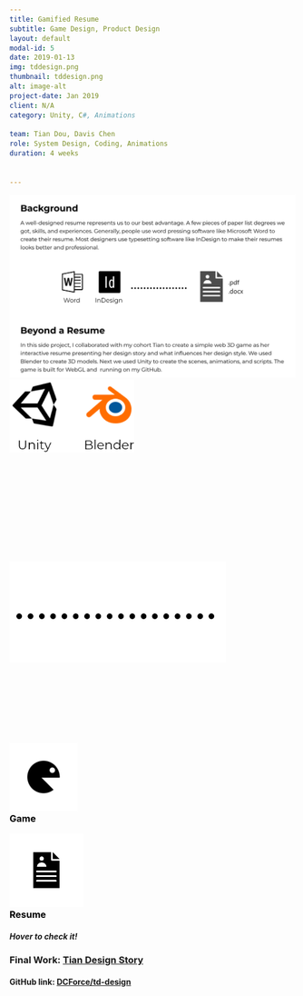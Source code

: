 ```yaml
---
title: Gamified Resume
subtitle: Game Design, Product Design
layout: default
modal-id: 5
date: 2019-01-13
img: tddesign.png
thumbnail: tddesign.png
alt: image-alt
project-date: Jan 2019
client: N/A
category: Unity, C#, Animations

team: Tian Dou, Davis Chen
role: System Design, Coding, Animations
duration: 4 weeks


---
```

<div class="container">
<div class="row">
    <span >
        <img class="img-responsive center-block" style="width: 80vw;" src="img/portfolio/TDDesign-XD-1.png" alt="Background">
    </span>
</div> <!-- row XD-1 -->
<div class="row">
    <div class="col-sm-5" style="height: 320px;">
        <div class="vertical-align-center">
            <img class="img-responsive center-block" src="img/portfolio/group-47.png" style="width: 220px;" alt="Unity and Blender">
        </div>
    </div> <!-- Game as Resume -->
    <div class="col-sm-2" style="height: 320px;">
        <div class="vertical-align-center">
            <img class="img-responsive center-block" src="img/portfolio/group-48.png" alt="‧‧‧‧‧‧‧">
        </div>
    </div>
    <div class="col-sm-5" >
        <div class="flip-container" ontouchstart="this.classList.toggle('hover');">
            <div class="flipper">
                <div class="front">
                    <!-- front content -->
                    <div>
                        <img src="img/portfolio/game-1.png" width="120vw" height="120vh" style="margin-bottom: 0px;">
                        <h3 style="color: black; margin-top: 0px;">Game</h3>
                    </div>
                </div>
                <div class="back">
                    <!-- back content -->
                    <div>
                        <img src="img/portfolio/resume-1.png" width="130vw" height="130vh" style="margin-bottom: 0px;">
                        <h3 style="color: black; margin-top: 0px;">Resume</h3>
                    </div>    
                </div>
            </div>
        </div>
        <h5 class="service-heading">Hover to check it!</h5>
    </div> <!-- the card -->
</div> <!-- row card and content-->
<div class="row">
    <h3 class="service-heading">Final Work: <a href="https://dcforce.github.io/td-design/tian-design-story/" target="_blank">Tian Design Story</a></h3>
    <h4 class="service-heading">GitHub link: <a href="https://github.com/DCForce/td-design" target="_blank">DCForce/td-design</a></h4>
</div> <!-- row work link -->
</div> <!-- container -->